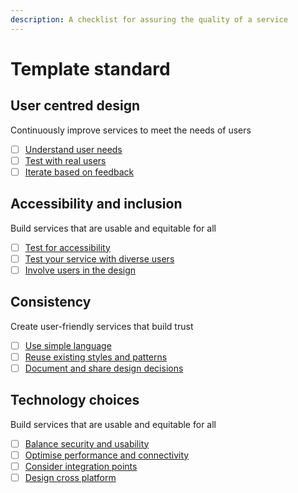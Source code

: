 ```yaml
---
description: A checklist for assuring the quality of a service
---
```


# Template standard

## User centred design

Continuously improve services to meet the needs of users

* [ ] [Understand user needs](user-centred-design.md#understand-user-needs)
* [ ] [Test with real users](user-centred-design.md#test-with-users)
* [ ] [Iterate based on feedback](user-centred-design.md#iterate-based-on-feedback)

## Accessibility and inclusion

Build services that are usable and equitable for all

* [ ] [Test for accessibility](accessibility-and-inclusion.md#test-for-accessibility)
* [ ] [Test your service with diverse users](accessibility-and-inclusion.md#test-your-service-with-diverse-users)
* [ ] [Involve users in the design](accessibility-and-inclusion.md#involve-users-in-the-design)

## Consistency

Create user-friendly services that build trust

* [ ] [Use simple language](consistency.md#use-simple-language)
* [ ] [Reuse existing styles and patterns](consistency.md#reuse-existing-styles-and-patterns)
* [ ] [Document and share design decisions](consistency.md#document-and-share-design-decisions)

## Technology choices

Build services that are usable and equitable for all

* [ ] [Balance security and usability](technology-choices.md#balance-security-and-privacy)
* [ ] [Optimise performance and connectivity](technology-choices.md#optimise-performance-and-connectivity)
* [ ] [Consider integration points](technology-choices.md#consider-integration-points)
* [ ] [Design cross platform](technology-choices.md#design-cross-platform)

